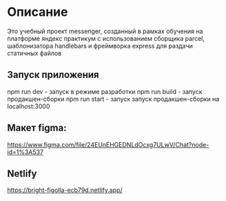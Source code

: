 # Описание
Это учебный проект messenger, созданный в рамках обучения на платформе яндекс практикум
с использованием сборщика parcel, шаблонизатора handlebars и фреймворка express для раздачи статичных файлов

## Запуск приложения
npm run dev - запуск в режиме разработки
npm run build - запуск продакшен-сборки
npm run start - запуск запуск продакшен-сборки на localhost:3000

## Макет figma: 
https://www.figma.com/file/24EUnEHGEDNLdOcxg7ULwV/Chat?node-id=1%3A537

## Netlify
https://bright-figolla-ecb79d.netlify.app/